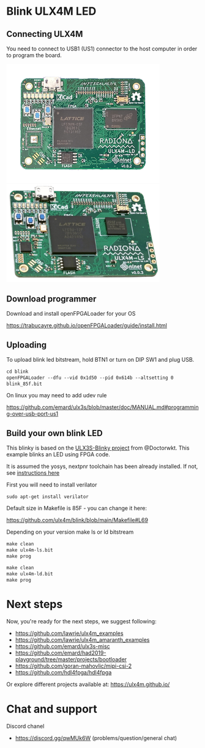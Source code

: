 # Blink ULX4M LED

## Connecting ULX4M

You need to connect to USB1 (US1) connector to the host computer in order to program the board.

<img src="https://github.com/intergalaktik/ulx4m-documentation/blob/main/pic/ulx4m-ld.png?raw=true" width="400">

<img src="https://github.com/intergalaktik/ulx4m-documentation/blob/main/pic/ulx4m-ls_nobg.png?raw=true" width="400">

## Download programmer

Download and install openFPGALoader for your OS

https://trabucayre.github.io/openFPGALoader/guide/install.html

## Uploading

To upload blink led bitstream, hold BTN1 or turn on DIP SW1 and plug
USB.

```
cd blink
openFPGALoader --dfu --vid 0x1d50 --pid 0x614b --altsetting 0 blink_85f.bit
```

On linux you may need to add udev rule

https://github.com/emard/ulx3s/blob/master/doc/MANUAL.md#programming-over-usb-port-us1

## Build your own blink LED

This blinky is based on the [ULX3S-Blinky project](https://github.com/DoctorWkt/ULX3S-Blinky) from @Doctorwkt. This example blinks an LED using FPGA code.

It is assumed the yosys, nextpnr toolchain has been already installed. If not, see [instructions here](https://github.com/emard/ulx3s/blob/master/doc/MANUAL.md#precompiled-opensource-tools-for-all-platforms)

First you will need to install verilator

```
sudo apt-get install verilator
```

Default size in Makefile is 85F - you can change it here:

https://github.com/ulx4m/blink/blob/main/Makefile#L69

Depending on your version make ls or ld bitstream

```
make clean
make ulx4m-ls.bit
make prog
```

```
make clean
make ulx4m-ld.bit
make prog
```

# Next steps

Now, you're ready for the next steps, we suggest following:

  - https://github.com/lawrie/ulx4m_examples
  - https://github.com/lawrie/ulx4m_amaranth_examples
  - https://github.com/emard/ulx3s-misc
  - https://github.com/emard/had2019-playground/tree/master/projects/bootloader
  - https://github.com/goran-mahovlic/mipi-csi-2
  - https://github.com/hdl4fpga/hdl4fpga

Or explore different projects available at: https://ulx4m.github.io/

# Chat and support

Discord chanel

  - https://discord.gg/qwMUk6W (problems/question/general chat)
